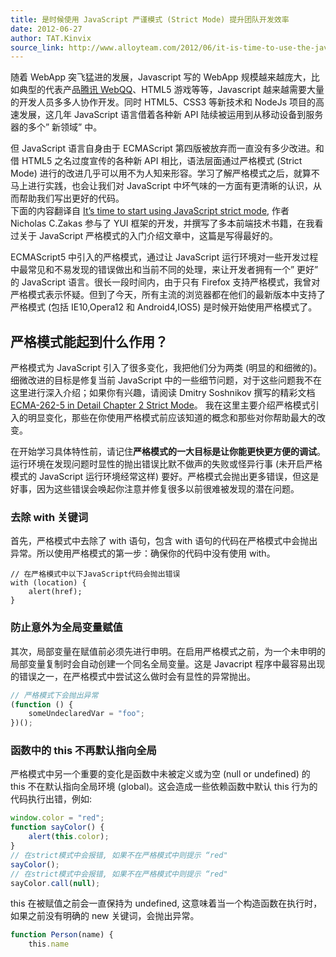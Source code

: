 ```yaml
---
title: 是时候使用 JavaScript 严谨模式 (Strict Mode) 提升团队开发效率
date: 2012-06-27
author: TAT.Kinvix
source_link: http://www.alloyteam.com/2012/06/it-is-time-to-use-the-javascript-strict-mode-strict-mode-to-enhance-the-efficiency-of-team-development/
---
```


<!-- {% raw %} - for jekyll -->

随着 WebApp 突飞猛进的发展，Javascript 写的 WebApp 规模越来越庞大，比如典型的代表产品[腾讯 WebQQ](http://web.qq.com/)、HTML5 游戏等等，Javascript 越来越需要大量的开发人员多多人协作开发。同时 HTML5、CSS3 等新技术和 NodeJs 项目的高速发展，这几年 JavaScript 语言借着各种新 API 陆续被运用到从移动设备到服务器的多个” 新领域” 中。

但 JavaScript 语言自身由于 ECMAScript 第四版被放弃而一直没有多少改进。和借 HTML5 之名过度宣传的各种新 API 相比，语法层面通过严格模式 (Strict Mode) 进行的改进几乎可以用不为人知来形容。学习了解严格模式之后，就算不马上进行实践，也会让我们对 JavaScript 中坏气味的一方面有更清晰的认识，从而帮助我们写出更好的代码。  
下面的内容翻译自 [It’s time to start using JavaScript strict mode](http://www.nczonline.net/blog/2012/03/13/its-time-to-start-using-javascript-strict-mode/), 作者 Nicholas C.Zakas 参与了 YUI 框架的开发，并撰写了多本前端技术书籍，在我看过关于 JavaScript 严格模式的入门介绍文章中，这篇是写得最好的。

ECMAScript5 中引入的严格模式，通过让 JavaScript 运行环境对一些开发过程中最常见和不易发现的错误做出和当前不同的处理，来让开发者拥有一个” 更好” 的 JavaScript 语言。很长一段时间内，由于只有 Firefox 支持严格模式，我曾对严格模式表示怀疑。但到了今天，所有主流的浏览器都在他们的最新版本中支持了严格模式 (包括 IE10,Opera12 和 Android4,IOS5) 是时候开始使用严格模式了。

## 严格模式能起到什么作用？

严格模式为 JavaScript 引入了很多变化，我把他们分为两类 (明显的和细微的)。细微改进的目标是修复当前 JavaScript 中的一些细节问题，对于这些问题我不在这里进行深入介绍；如果你有兴趣，请阅读 Dmitry Soshnikov 撰写的精彩文档 [ECMA-262-5 in Detail Chapter 2 Strict Mode](http://dmitrysoshnikov.com/ecmascript/es5-chapter-2-strict-mode/)。 我在这里主要介绍严格模式引入的明显变化，那些在你使用严格模式前应该知道的概念和那些对你帮助最大的改变。

在开始学习具体特性前，请记住**严格模式的一大目标是让你能更快更方便的调试**。运行环境在发现问题时显性的抛出错误比默不做声的失败或怪异行事 (未开启严格模式的 JavaScript 运行环境经常这样) 要好。严格模式会抛出更多错误，但这是好事，因为这些错误会唤起你注意并修复很多以前很难被发现的潜在问题。

### 去除 with 关键词

首先，严格模式中去除了 with 语句，包含 with 语句的代码在严格模式中会抛出异常。所以使用严格模式的第一步：确保你的代码中没有使用 with。

    // 在严格模式中以下JavaScript代码会抛出错误
    with (location) {
        alert(href);
    }

### 防止意外为全局变量赋值

其次，局部变量在赋值前必须先进行申明。在启用严格模式之前，为一个未申明的局部变量复制时会自动创建一个同名全局变量。这是 Javacript 程序中最容易出现的错误之一，在严格模式中尝试这么做时会有显性的异常抛出。

```javascript
// 严格模式下会抛出异常
(function () {
    someUndeclaredVar = "foo";
})();
```

### 函数中的 this 不再默认指向全局

严格模式中另一个重要的变化是函数中未被定义或为空 (null or undefined) 的 this 不在默认指向全局环境 (global)。这会造成一些依赖函数中默认 this 行为的代码执行出错，例如:

```javascript
window.color = "red";
function sayColor() {
    alert(this.color);
}
// 在strict模式中会报错, 如果不在严格模式中则提示 “red"
sayColor();
// 在strict模式中会报错, 如果不在严格模式中则提示 “red"
sayColor.call(null);
```

this 在被赋值之前会一直保持为 undefined, 这意味着当一个构造函数在执行时，如果之前没有明确的 new 关键词，会抛出异常。

```javascript
function Person(name) {
    this.name 
```


<!-- {% endraw %} - for jekyll -->